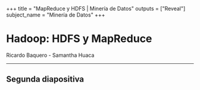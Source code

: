 +++
title = "MapReduce y HDFS | Minería de Datos"
outputs = ["Reveal"]
subject_name = "Minería de Datos"
+++

# Hadoop: HDFS y MapReduce
Ricardo Baquero - Samantha Huaca

---

## Segunda diapositiva